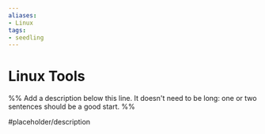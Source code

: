 ```yaml
---
aliases: 
- Linux
tags:
- seedling
---
```


# Linux Tools

%% Add a description below this line. It doesn't need to be long: one or two sentences should be a good start. %%

#placeholder/description 
